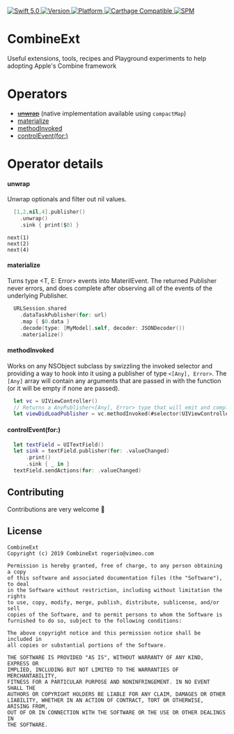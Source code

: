 <p align="left">
   <a href="https://developer.apple.com/swift/">
      <img src="https://img.shields.io/badge/Swift-5.0-orange.svg?style=flat" alt="Swift 5.0">
   </a>
   <a href="http://cocoapods.org/pods/CombineExt">
      <img src="https://img.shields.io/cocoapods/v/CombineExt.svg?style=flat" alt="Version">
   </a>
   <a href="http://cocoapods.org/pods/CombineExt">
      <img src="https://img.shields.io/cocoapods/p/CombineExt.svg?style=flat" alt="Platform">
   </a>
   <a href="https://github.com/Carthage/Carthage">
      <img src="https://img.shields.io/badge/Carthage-compatible-4BC51D.svg?style=flat" alt="Carthage Compatible">
   </a>
   <a href="https://github.com/apple/swift-package-manager">
      <img src="https://img.shields.io/badge/Swift%20Package%20Manager-compatible-brightgreen.svg" alt="SPM">
   </a>
</p>

# CombineExt

<p align="left">
Useful extensions, tools, recipes and Playground experiments to help adopting Apple's Combine framework
</p>

Operators
===========

* ~~[unwrap](#unwrap)~~ (native implementation available using `compactMap`)
* [materialize](#materialize)
* [methodInvoked](#methodInvoked)
* [controlEvent(for:)](#controlEvent)

Operator details
===========

#### unwrap

Unwrap optionals and filter out nil values.

```swift
  [1,2,nil,4].publisher()
    .unwrap()
    .sink { print($0) }
```

```
next(1)
next(2)
next(4)
```

#### materialize

Turns type <T, E: Error> events into MaterilEvent<T E: Error>.
The returned Publisher never errors, and does complete after observing all of the events of the underlying Publisher.


```swift
  URLSession.shared
    .dataTaskPublisher(for: url)
    .map { $0.data }
    .decode(type: [MyModel].self, decoder: JSONDecoder())
    .materialize()
```

#### methodInvoked

Works on any NSObject subclass by swizzling the invoked selector and providing a way to hook into it using a publisher of type `<[Any], Error>`.
The `[Any]` array will contain any arguments that are passed in with the function (or it will be empty if none are passed).

```swift
  let vc = UIViewController()
  // Returns a AnyPublisher<[Any], Error> type that will emit and complete when viewDidLoad is called on the target view controller
  let viewDidLoadPublisher = vc.methodInvoked(#selector(UIViewController.viewDidLoad)) 
```

#### controlEvent(for:)

```swift
  let textField = UITextField()  
  let sink = textField.publisher(for: .valueChanged)
      .print()
      .sink { _ in }
  textField.sendActions(for: .valueChanged)  
```

## Contributing
Contributions are very welcome 🙌

## License

```
CombineExt
Copyright (c) 2019 CombineExt rogerio@vimeo.com

Permission is hereby granted, free of charge, to any person obtaining a copy
of this software and associated documentation files (the "Software"), to deal
in the Software without restriction, including without limitation the rights
to use, copy, modify, merge, publish, distribute, sublicense, and/or sell
copies of the Software, and to permit persons to whom the Software is
furnished to do so, subject to the following conditions:

The above copyright notice and this permission notice shall be included in
all copies or substantial portions of the Software.

THE SOFTWARE IS PROVIDED "AS IS", WITHOUT WARRANTY OF ANY KIND, EXPRESS OR
IMPLIED, INCLUDING BUT NOT LIMITED TO THE WARRANTIES OF MERCHANTABILITY,
FITNESS FOR A PARTICULAR PURPOSE AND NONINFRINGEMENT. IN NO EVENT SHALL THE
AUTHORS OR COPYRIGHT HOLDERS BE LIABLE FOR ANY CLAIM, DAMAGES OR OTHER
LIABILITY, WHETHER IN AN ACTION OF CONTRACT, TORT OR OTHERWISE, ARISING FROM,
OUT OF OR IN CONNECTION WITH THE SOFTWARE OR THE USE OR OTHER DEALINGS IN
THE SOFTWARE.
```
